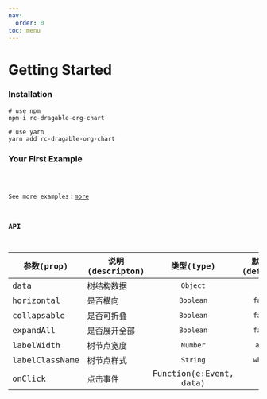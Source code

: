```yaml
---
nav:
  order: 0
toc: menu
---
```


# Getting Started

### Installation

```
# use npm
npm i rc-dragable-org-chart

# use yarn
yarn add rc-dragable-org-chart
```

### Your First Example

<code src="../examples/basic.jsx">

See more examples：[more](/demo)

### API

| 参数(prop)     | 说明(descripton) |       类型(type)        | 默认值(default) |
| -------------- | ---------------- | :---------------------: | :-------------: |
| data           | 树结构数据       |        `Object`         |       {}        |
| horizontal     | 是否横向         |        `Boolean`        |     `false`     |
| collapsable    | 是否可折叠       |        `Boolean`        |     `false`     |
| expandAll      | 是否展开全部     |        `Boolean`        |     `false`     |
| labelWidth     | 树节点宽度       |        `Number`         |     `auto`      |
| labelClassName | 树节点样式       |        `String`         |     `white`     |
| onClick        | 点击事件         | Function(e:Event, data) |
